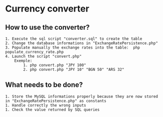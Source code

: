 

# Currency converter


## How to use the converter?
	1. Execute the sql script "converter.sql" to create the table
	2. Change the database informations in "ExchangeRatePersistence.php"
	3. Populate manually the exchange rates into the table:  php populate_currency_rate.php
	4. Launch the script "convert.php"
		Exemple:
			1. php convert.php "JPY 100"
			2. php convert.php "JPY 10" "BGN 50" "ARS 32"
		
		
## What needs to be done?
	1. Store the MySQL informations properly because they are now stored in "ExchangeRatePersistence.php" as constants
	1. Handle correctly the wrong inputs
	1. Check the value returned by SQL queries